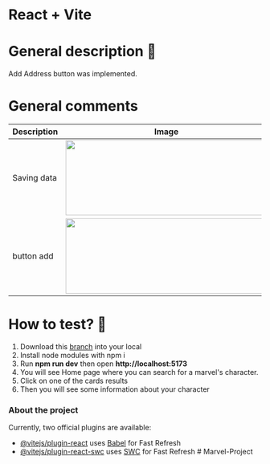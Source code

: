 # React + Vite
# General description 📝 
Add Address button was implemented.

# General comments

| Description |        Image      | 
|--------------|:---------------:|
| Saving data | <img src="https://github.com/ITHUB-GMS/FROMA_ECOMMERCE_UI/assets/130614270/c977b5c4-37db-4ae6-a1db-df782909fbc5"  width="400" height="150"> | 
| button add |<img src="https://github.com/ITHUB-GMS/FROMA_ECOMMERCE_UI/assets/130614270/91646286-134a-4adf-af17-0826d966679d"  width="400" height="150">| 

# How to test? 🤔 

1. Download this [branch](https://github.com/ITHUB-GMS/FROMA_ECOMMERCE_UI/tree/feature/FE-19/userAddress) into your local
2. Install node modules with npm i
3. Run **npm run dev** then open **http://localhost:5173**
4. You will see Home page where you can search for a marvel's character.
5. Click on one of the cards results
6. Then you will see some information about your character

### About the project
Currently, two official plugins are available:

- [@vitejs/plugin-react](https://github.com/vitejs/vite-plugin-react/blob/main/packages/plugin-react/README.md) uses [Babel](https://babeljs.io/) for Fast Refresh
- [@vitejs/plugin-react-swc](https://github.com/vitejs/vite-plugin-react-swc) uses [SWC](https://swc.rs/) for Fast Refresh
#   M a r v e l - P r o j e c t 
 
 
